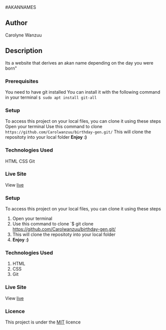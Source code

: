 #AKANNAMES

## Author
Carolyne Wanzuu


## Description
Its a website that derives an akan name depending on the day you were born"


### Prerequisites
You need to have git installed
You can install it with the following command in your terminal
`$ sudo apt install git-all`

### Setup
To access this project on your local files, you can clone it using these steps
Open your terminal
Use this command to clone `https://github.com/Carolwanzuu/birthday-gen.git/`
This will clone the repositoty into your local folder
__Enjoy :)__

### Technologies Used
HTML
CSS
Git
### Live Site
View [live]()
### Setup
To access this project on your local files, you can clone it using these steps
1. Open your terminal
1. Use this command to clone `$ git clone https://github.com/Carolwanzuu/birthday-gen.git/
1. This will clone the repositoty into your local folder
1. __Enjoy :)__


### Technologies Used
1. HTML
1. CSS
1. Git


### Live Site
View [live](https://carolwanzuu.github.io/birthday-gen//)
### Licence
This project is under the  [MIT](LICENSE) licence
